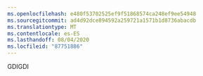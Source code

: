 ```yaml
---
ms.openlocfilehash: e480f53702525ef9f51868574ca248ef9ee54948
ms.sourcegitcommit: ad4d92dce894592a259721a1571b1d8736abacdb
ms.translationtype: MT
ms.contentlocale: es-ES
ms.lasthandoff: 08/04/2020
ms.locfileid: "87751886"
---
```

<span data-ttu-id="44775-101">GDI</span><span class="sxs-lookup"><span data-stu-id="44775-101">GDI</span></span>
